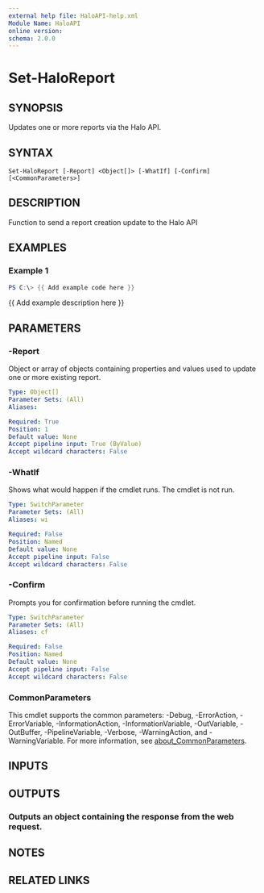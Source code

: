 ```yaml
---
external help file: HaloAPI-help.xml
Module Name: HaloAPI
online version:
schema: 2.0.0
---
```


# Set-HaloReport

## SYNOPSIS
Updates one or more reports via the Halo API.

## SYNTAX

```
Set-HaloReport [-Report] <Object[]> [-WhatIf] [-Confirm] [<CommonParameters>]
```

## DESCRIPTION
Function to send a report creation update to the Halo API

## EXAMPLES

### Example 1
```powershell
PS C:\> {{ Add example code here }}
```

{{ Add example description here }}

## PARAMETERS

### -Report
Object or array of objects containing properties and values used to update one or more existing report.

```yaml
Type: Object[]
Parameter Sets: (All)
Aliases:

Required: True
Position: 1
Default value: None
Accept pipeline input: True (ByValue)
Accept wildcard characters: False
```

### -WhatIf
Shows what would happen if the cmdlet runs.
The cmdlet is not run.

```yaml
Type: SwitchParameter
Parameter Sets: (All)
Aliases: wi

Required: False
Position: Named
Default value: None
Accept pipeline input: False
Accept wildcard characters: False
```

### -Confirm
Prompts you for confirmation before running the cmdlet.

```yaml
Type: SwitchParameter
Parameter Sets: (All)
Aliases: cf

Required: False
Position: Named
Default value: None
Accept pipeline input: False
Accept wildcard characters: False
```

### CommonParameters
This cmdlet supports the common parameters: -Debug, -ErrorAction, -ErrorVariable, -InformationAction, -InformationVariable, -OutVariable, -OutBuffer, -PipelineVariable, -Verbose, -WarningAction, and -WarningVariable. For more information, see [about_CommonParameters](http://go.microsoft.com/fwlink/?LinkID=113216).

## INPUTS

## OUTPUTS

### Outputs an object containing the response from the web request.
## NOTES

## RELATED LINKS
